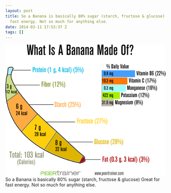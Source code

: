 ```yaml
---
layout: post
title: So a Banana is basically 80% sugar (starch, fructose & glucose) Great for
  fast energy. Not so much for anything else.
date: 2014-03-11 17:53:37 Z
tags: []
---
```

![](/media/2014/03/79276674014.png)
So a Banana is basically 80% sugar (starch, fructose & glucose) Great for fast energy. Not so much for anything else.
